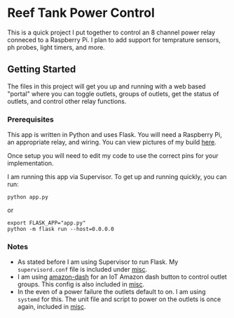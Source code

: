 
# Reef Tank Power Control

This is a quick project I put together to control an 8 channel power relay conneced to a Raspberry Pi. I plan to add support for temprature sensors, ph probes, light timers, and more. 

## Getting Started

The files in this project will get you up and running with a web based "portal" where you can toggle outlets, groups of outlets, get the status of outlets, and control other relay functions.

### Prerequisites

This app is written in Python and uses Flask. You will need a Raspberry Pi, an appropriate relay, and wiring. You can view pictures of my build [here](https://photos.app.goo.gl/66KXyf0TYG3iR5cI2).

Once setup you will need to edit my code to use the correct pins for your implementation.

I am running this app via Supervisor. To get up and running quickly, you can run:
```
python app.py
```
or

```
export FLASK_APP="app.py"
python -m flask run --host=0.0.0.0
```
### Notes
* As stated before I am using Supervisor to run Flask. My ```supervisord.conf``` file is included under [misc](https://github.com/ferrellw/ReefTankPowerControl/tree/master/misc/supervisord).
* I am using [amazon-dash](https://github.com/Nekmo/amazon-dash) for an IoT Amazon dash button to control outlet groups. This config is also included in [misc](https://github.com/ferrellw/ReefTankPowerControl/tree/master/misc/amazon-dash).
* In the even of a power failure the outlets default to on. I am using ```systemd``` for this. The unit file and script to power on the outlets is once again, included in [misc](https://github.com/ferrellw/ReefTankPowerControl/tree/master/misc/systemd).